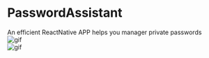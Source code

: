 # PasswordAssistant
An efficient ReactNative APP helps you manager private passwords <br>
![gif](./gif/gif_1.gif) <br>
![gif](./gif/gif_2.gif) <br>

